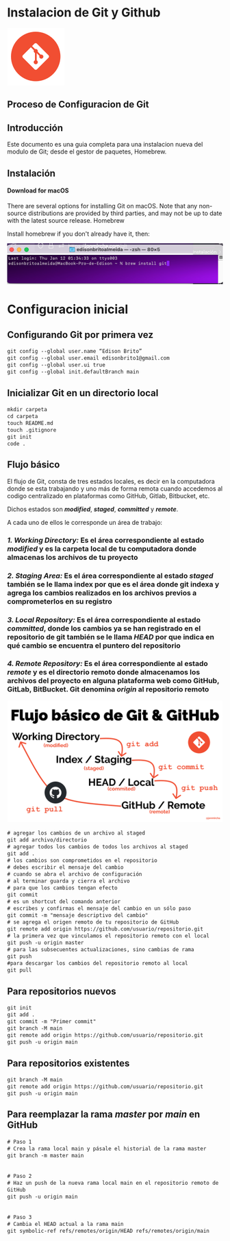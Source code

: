 # Instalacion de Git y Github

![Instalacion Git con Homebrew](assets/img/git_logo.svg "Instalacion Git con Homebrew")

## Proceso de Configuracion de Git

## Introducción

Este documento es una guia completa para una instalacion nueva del modulo de Git; desde el gestor de paquetes, Homebrew.

## Instalación

#### Download for macOS

There are several options for installing Git on macOS. Note that any non-source distributions are provided by third parties, and may not be up to date with the latest source release.
Homebrew

Install homebrew if you don't already have it, then:

![Instalacion Git con Homebrew](assets/img/Img01_Codigo-instalacion-Git.png "Instalacion Git con Homebrew")

# Configuracion inicial

## Configurando Git por primera vez

```
git config --global user.name “Edison Brito”
git config --global user.email edisonbrito1@gmail.com
git config --global user.ui true
git config --global init.defaultBranch main
```

## Inicializar Git en un directorio local

```
mkdir carpeta
cd carpeta
touch README.md
touch .gitignore
git init
code .
```

## Flujo básico

El flujo de Git, consta de tres estados locales, es decir en la computadora donde se esta trabajando y uno más de forma remota cuando accedemos al codigo centralizado en plataformas como GitHub, Gitlab, Bitbucket, etc.

Dichos estados son **_modified_**, **_staged_**, **_committed_** y **_remote_**.

A cada uno de ellos le corresponde un área de trabajo:

### **_1. Working Directory:_** Es el área correspondiente al estado **_modified_** y es la carpeta local de tu computadora donde almacenas los archivos de tu proyecto

### **_2. Staging Area:_** Es el área correspondiente al estado **_staged_** también se le llama index por que es el área donde git indexa y agrega los cambios realizados en los archivos previos a comprometerlos en su registro

### **_3. Local Repository:_** Es el área correspondiente al estado **_committed_**, donde los cambios ya se han registrado en el repositorio de git también se le llama **_HEAD_** por que indica en qué cambio se encuentra el puntero del repositorio

### **_4. Remote Repository:_** Es el área correspondiente al estado **_remote_** y es el directorio remoto donde almacenamos los archivos del proyecto en alguna plataforma web como GitHub, GitLab, BitBucket. Git denomina **_origin_** al repositorio remoto

![](assets/img/git-flow.png "titulo")

```
# agregar los cambios de un archivo al staged
git add archivo/directorio
# agregar todos los cambios de todos los archivos al staged
git add .
# los cambios son comprometidos en el repositorio
# debes escribir el mensaje del cambio
# cuando se abra el archivo de configuración
# al terminar guarda y cierra el archivo
# para que los cambios tengan efecto
git commit
# es un shortcut del comando anterior
# escribes y confirmas el mensaje del cambio en un sólo paso
git commit -m "mensaje descriptivo del cambio"
# se agrega el origen remoto de tu repositorio de GitHub
git remote add origin https://github.com/usuario/repositorio.git
# la primera vez que vinculamos el repositorio remoto con el local
git push -u origin master
# para las subsecuentes actualizaciones, sino cambias de rama
git push
#para descargar los cambios del repositorio remoto al local
git pull
```

## Para repositorios nuevos

```
git init
git add .
git commit -m "Primer commit"
git branch -M main
git remote add origin https://github.com/usuario/repositorio.git
git push -u origin main
```

## Para repositorios existentes

```
git branch -M main
git remote add origin https://github.com/usuario/repositorio.git
git push -u origin main
```

## Para reemplazar la rama **_master_** por **_main_** en GitHub

```
# Paso 1
# Crea la rama local main y pásale el historial de la rama master
git branch -m master main


# Paso 2
# Haz un push de la nueva rama local main en el repositorio remoto de GitHub
git push -u origin main


# Paso 3
# Cambia el HEAD actual a la rama main
git symbolic-ref refs/remotes/origin/HEAD refs/remotes/origin/main
```
